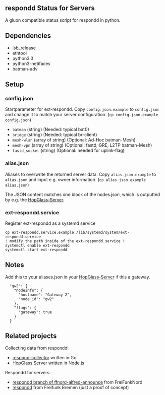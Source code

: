 respondd Status for Servers
---------------------------------

A gluon compatible status script for respondd in python.

## Dependencies

 * lsb_release
 * ethtool
 * python3.3
 * python3-netifaces
 * batman-adv

## Setup

### config.json
Startparameter for ext-respondd.
Copy `config.json.example` to `config.json` and change it to match your server configuration.
(`cp config.json.example config.json`)

 * `batman` (string) (Needed: typical bat0)
 * `bridge` (string) (Needed: typical br-client)
 * `mesh-wlan` (array of string) (Optional: Ad-Hoc batman-Mesh)
 * `mesh-vpn` (array of string) (Optional: fastd, GRE, L2TP batman-Mesh)
 * `fastd_socket` (string) (Optional: needed for uplink-flag)


### alias.json
Aliases to overwrite the returned server data.
Copy `alias.json.example` to `alias.json` and input e.g. owner information.
(`cp alias.json.example alias.json`)

The JSON content matches one block of the nodes.json, which is outputted by e.g. the [HopGlass-Server](https://github.com/plumpudding/hopglass-server).


### ext-respondd.service
Register ext-respondd as a systemd service

```
cp ext-respondd.service.example /lib/systemd/system/ext-respondd.service
! modify the path inside of the ext-respondd.service !
systemctl enable ext-respondd
systemctl start ext-respondd
```

## Notes
Add this to your aliases.json in your [HopGlass-Server](https://github.com/plumpudding/hopglass-server) if this a gateway.

```
  "gw2": {
    "nodeinfo": {
      "hostname": "Gateway 2",
      "node_id": "gw2"
    },
    "flags": {
      "gateway": true
    }
  }
```

## Related projects

Collecting data from respondd:
* [respond-collector](https://github.com/FreifunkBremen/respond-collector) written in Go
* [HopGlass Server](https://github.com/hopglass/hopglass-server) written in Node.js

Respondd for servers:
* [respondd branch of ffnord-alfred-announce](https://github.com/ffnord/ffnord-alfred-announce/tree/respondd) from FreiFunkNord
* [respondd](https://github.com/FreifunkBremen/respondd) from Freifunk Bremen (just a proof of concept)

